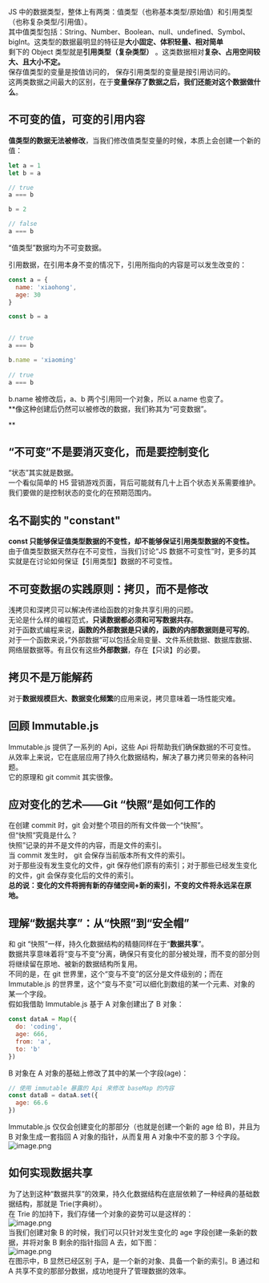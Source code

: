 JS 中的数据类型，整体上有两类：值类型（也称基本类型/原始值）和引用类型（也称复杂类型/引用值）。<br />其中值类型包括：String、Number、Boolean、null、undefined、Symbol、bigInt。这类型的数据最明显的特征是**大小固定、体积轻量、相对简单**<br />剩下的 Object 类型就是**引用类型（复杂类型）** 。这类数据相对**复杂、占用空间较大、且大小不定。**<br />保存值类型的变量是按值访问的， 保存引用类型的变量是按引用访问的。<br />这两类数据之间最大的区别，在于**变量保存了数据之后，我们还能对这个数据做什么**。

## 不可变的值，可变的引用内容
**值类型的数据无法被修改**，当我们修改值类型变量的时候，本质上会创建一个新的值：
```javascript
let a = 1
let b = a

// true
a === b

b = 2

// false
a === b
```
“值类型”数据均为不可变数据。

引用数据，在引用本身不变的情况下，引用所指向的内容是可以发生改变的：
```javascript
const a = {
  name: 'xiaohong',
  age: 30
}

const b = a


// true 
a === b 

b.name = 'xiaoming'   
 
// true
a === b
```
b.name 被修改后，a、b 两个引用同一个对象，所以 a.name 也变了。<br />**像这种创建后仍然可以被修改的数据，我们称其为“可变数据”。

**
## “不可变”不是要消灭变化，而是要控制变化
“状态”其实就是数据。<br />一个看似简单的 H5 营销游戏页面，背后可能就有几十上百个状态关系需要维护。<br />我们要做的是控制状态的变化的在预期范围内。

## 名不副实的 "constant"
**const 只能够保证值类型数据的不变性，却不能够保证引用类型数据的不变性。**<br />由于值类型数据天然存在不可变性，当我们讨论“JS 数据不可变性”时，更多的其实就是在讨论如何保证【引用类型】数据的不可变性。

## 不可变数据の实践原则：拷贝，而不是修改
浅拷贝和深拷贝可以解决传递给函数的对象共享引用的问题。<br />无论是什么样的编程范式，**只读数据都必须和可写数据共存**。<br />对于函数式编程来说，**函数的外部数据是只读的，函数的内部数据则是可写的**。<br />对于一个函数来说，”外部数据“可以包括全局变量、文件系统数据、数据库数据、网络层数据等。有且仅有这些**外部数据**，存在【只读】的必要。

## 拷贝不是万能解药
对于**数据规模巨大、数据变化频繁**的应用来说，拷贝意味着一场性能灾难。

## 回顾 Immutable.js
Immutable.js 提供了一系列的 Api，这些 Api 将帮助我们确保数据的不可变性。<br />从效率上来说，它在底层应用了持久化数据结构，解决了暴力拷贝带来的各种问题。<br />它的原理和 git commit 其实很像。

## 应对变化的艺术——Git “快照”是如何工作的
在创建 commit 时，git 会对整个项目的所有文件做一个“快照”。<br />但“快照”究竟是什么？<br />快照”记录的并不是文件的内容，而是文件的索引。<br />当 commit 发生时， git 会保存当前版本所有文件的索引。<br />对于那些没有发生变化的文件，git 保存他们原有的索引；对于那些已经发生变化的文件，git 会保存变化后的文件的索引。<br />**总的说：变化的文件将拥有新的存储空间+新的索引，不变的文件将永远呆在原地。**

## 理解“数据共享”：从“快照”到“安全帽”
和 git “快照”一样，持久化数据结构的精髓同样在于“**数据共享**”。<br />数据共享意味着将“变与不变”分离，确保只有变化的部分被处理，而不变的部分则将继续留在原地、被新的数据结构所复用。<br />不同的是，在 git 世界里，这个“变与不变”的区分是文件级别的；而在 Immutable.js 的世界里，这个“变与不变”可以细化到数组的某一个元素、对象的某一个字段。<br />假如我借助 Immutable.js 基于 A 对象创建出了 B 对象：
```javascript
const dataA = Map({
  do: 'coding',
  age: 666,
  from: 'a',
  to: 'b'
})
```
B 对象在 A 对象的基础上修改了其中的某一个字段(age)：
```javascript
// 使用 immutable 暴露的 Api 来修改 baseMap 的内容
const dataB = dataA.set({
  age: 66.6
})
```
 Immutable.js 仅仅会创建变化的那部分（也就是创建一个新的 age 给 B)，并且为 B 对象生成一套指回 A 对象的指针，从而复用 A 对象中不变的那 3 个字段。<br />![image.png](https://cdn.nlark.com/yuque/0/2023/png/21596389/1690434067616-562d4091-72b7-45b4-b567-cba51523154d.png#averageHue=%23f9efea&clientId=ubcbe9ba5-021a-4&from=paste&height=201&id=u6c837abf&originHeight=251&originWidth=899&originalType=binary&ratio=1.25&rotation=0&showTitle=false&size=68641&status=done&style=none&taskId=u8229c744-4027-4b31-b11c-a6a1bc411de&title=&width=719.2)

## 如何实现数据共享
为了达到这种“数据共享”的效果，持久化数据结构在底层依赖了一种经典的基础数据结构，那就是 Trie(字典树）。<br />在 Trie 的加持下，我们存储一个对象的姿势可以是这样的：<br />![image.png](https://cdn.nlark.com/yuque/0/2023/png/21596389/1690434273806-b70291a7-17e1-4d05-8fc4-abe61c7520cb.png#averageHue=%23fefefd&clientId=ubcbe9ba5-021a-4&from=paste&height=445&id=u529066cf&originHeight=556&originWidth=383&originalType=binary&ratio=1.25&rotation=0&showTitle=false&size=113991&status=done&style=none&taskId=u0edbde93-552c-4796-8c16-06429f95ca2&title=&width=306.4)<br />当我们创建对象 B 的时候，我们可以只针对发生变化的 age 字段创建一条新的数据，并将对象 B 剩余的指针指回 A 去，如下图：<br />![image.png](https://cdn.nlark.com/yuque/0/2023/png/21596389/1690434346139-82e55d2b-26b3-4ecf-8109-3df9480f7801.png#averageHue=%23fdfbfb&clientId=ubcbe9ba5-021a-4&from=paste&height=534&id=uf62a0d62&originHeight=667&originWidth=652&originalType=binary&ratio=1.25&rotation=0&showTitle=false&size=224034&status=done&style=none&taskId=u866f6e14-4d52-4bd5-a207-77950aaa1e7&title=&width=521.6)<br />在图示中，B 显然已经区别 于A，是一个新的对象、具备一个新的索引。B 通过和 A 共享不变的那部分数据，成功地提升了管理数据的效率。
